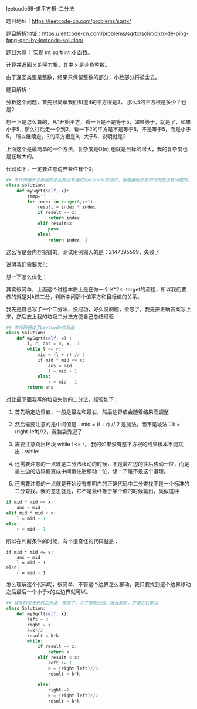 leetcode69-求平方根-二分法

题目地址：https://leetcode-cn.com/problems/sqrtx/

题目解析地址：https://leetcode-cn.com/problems/sqrtx/solution/x-de-ping-fang-gen-by-leetcode-solution/

题目大意：
实现 int sqrt(int x) 函数。

计算并返回 x 的平方根，其中 x 是非负整数。

由于返回类型是整数，结果只保留整数的部分，小数部分将被舍去。


题目解析：

分析这个问题，首先很简单我们知道4的平方根是2， 那么5的平方根是多少？也是2.

想一下是怎么算的，从1开始平方，看一下是不是等于5，如果等于，就是了，如果小于5，那么往后走一个到2，看一下2的平方是不是等于5，不是等于5，而是小于5，
所以继续走，3的平方根是9，大于5，说明就是2.

上面这个是最简单的一个方法，复杂度是O(n),也就是目标的增大，我的复杂度也是在增大的。


代码如下，一定要注意边界条件有个0，
```python
## 本代码由于复杂度的原因并没有通过leetcode的测试，但是基础思想和代码是没有问题的，只是在处理大数的时候内存爆掉了
class Solution:
    def mySqrt(self, x):
        temp=''
        for index in range(0,x+1):
            result = index * index
            if result == x:
                return index
            elif result<x:
                pass
            else:
                return index -1 
```

这么写是会内存报错的，测试用例输入的是：2147395599，失败了

说明我们需要优化.

想一下怎么优化：

其实很简单，上面这个过程本质上是在做一个 K^2<=target的流程，所以我们要做的就是对k做二分，判断中间那个值平方和目标值的关系。

我先是自己写了一个二分法，没成功，好久没刷题，全忘了，我先把正确答案写上来，然后放上我的垃圾二分法方便自己总结经验

```python 
## 本代码通过了Leetcode的测试
class Solution:
    def mySqrt(self, x) :
        l, r, ans = 0, x, -1
        while l <= r:
            mid = (l + r) // 2
            if mid * mid <= x:
                ans = mid
                l = mid + 1
            else:
                r = mid - 1
        return ans
```


对比最下面我写的垃圾失败的二分法，经验如下：

1. 首先确定边界值，一般是最左和最右，然后边界值会随着结果而调整

2. 然后需要注意的是中间值是：mid = (l + r) // 2  是加法，而不是减法：k = (right-left)//2，我脑袋秀逗了

3. 需要注意跳出环境 while l <= r， 我的如果没有整平方根的结果根本不能跳出：while:

4. 还需要注意的一点就是二分法移动的时候，不是最左边的往后移动一位，而是最左边的边界值变成中间值往后移动一位，想一下是不是这个道理。

5. 还需要注意的一点就是开始没有想明白的正确代码中二分查找不是一个标准的二分查找。我的意思就是，它不是最终等于某个值的时候输出，类似这种

```python
if mid * mid == x:
    ans = mid
elif mid * mid < x:
    l = mid + 1
else:
    r = mid - 1
```
所以在判断条件的时候，有个很奇怪的代码就是：
```
if mid * mid <= x:
    ans = mid
    l = mid + 1
else:
    r = mid - 1
```

怎么理解这个代码呢，很简单，不管这个边界怎么移动，我只要找到这个边界移动之后最后一个小于x的左边界就可以。


```python 
## 我写的垃圾失败二分法，失败了，为了吸取经验，就没删除，方便之后查找
class Solution:
    def mySqrt(self, x):
        left = 0
        right = x
        k=x//2
        result = k*k
        while:
            if result == x:
                return k
            elif result < x:
                left += 1
                k = (right-left)//2
                result = k*k
                
            else:
                right-=1
                k = (right-left)//2
                result = k*k

```












